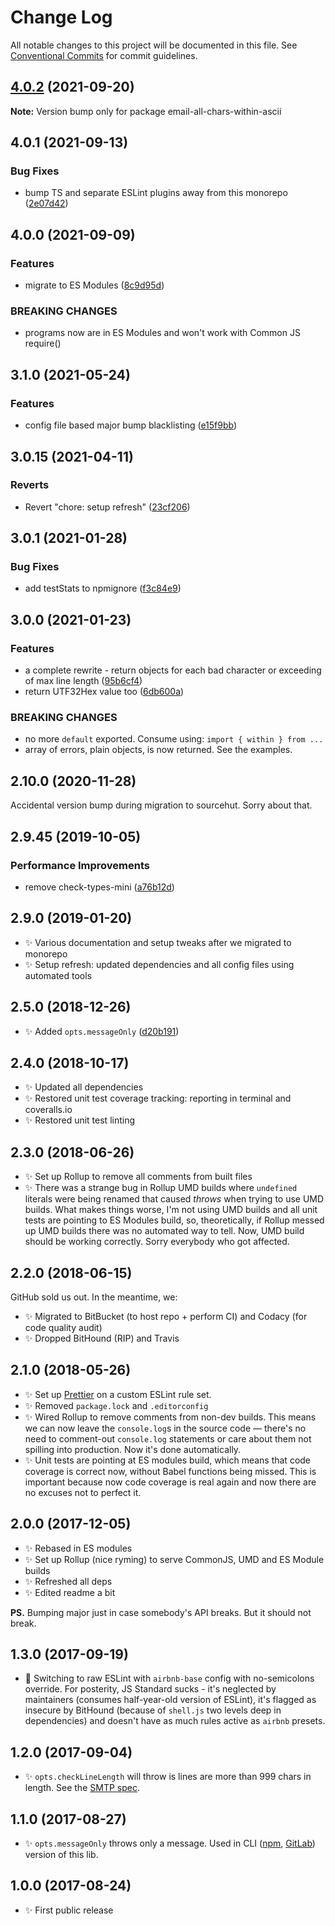 # Change Log

All notable changes to this project will be documented in this file.
See [Conventional Commits](https://conventionalcommits.org) for commit guidelines.

## [4.0.2](https://github.com/codsen/codsen/compare/email-all-chars-within-ascii@4.0.1...email-all-chars-within-ascii@4.0.2) (2021-09-20)

**Note:** Version bump only for package email-all-chars-within-ascii





## 4.0.1 (2021-09-13)

### Bug Fixes

- bump TS and separate ESLint plugins away from this monorepo ([2e07d42](https://github.com/codsen/codsen/commit/2e07d424222b6ffedf5fb45c83ad453627ec2904))

## 4.0.0 (2021-09-09)

### Features

- migrate to ES Modules ([8c9d95d](https://github.com/codsen/codsen/commit/8c9d95d5dea0b769c2f070397141918a4893d575))

### BREAKING CHANGES

- programs now are in ES Modules and won't work with Common JS require()

## 3.1.0 (2021-05-24)

### Features

- config file based major bump blacklisting ([e15f9bb](https://github.com/codsen/codsen/commit/e15f9bba1c4fd5f847ac28b3f38fa6ee633f5dca))

## 3.0.15 (2021-04-11)

### Reverts

- Revert "chore: setup refresh" ([23cf206](https://github.com/codsen/codsen/commit/23cf206970a087ff0fa04e61f94d919f59ab3881))

## 3.0.1 (2021-01-28)

### Bug Fixes

- add testStats to npmignore ([f3c84e9](https://github.com/codsen/codsen/commit/f3c84e95afc5514214312f913692d85b2e12eb29))

## 3.0.0 (2021-01-23)

### Features

- a complete rewrite - return objects for each bad character or exceeding of max line length ([95b6cf4](https://github.com/codsen/codsen/commit/95b6cf49ed4ed0b619568d6a9841eb4e6297aab3))
- return UTF32Hex value too ([6db600a](https://github.com/codsen/codsen/commit/6db600a1a1cc926f5014181b05d0c2740a660deb))

### BREAKING CHANGES

- no more `default` exported. Consume using: `import { within } from ...`
- array of errors, plain objects, is now returned. See the examples.

## 2.10.0 (2020-11-28)

Accidental version bump during migration to sourcehut. Sorry about that.

## 2.9.45 (2019-10-05)

### Performance Improvements

- remove check-types-mini ([a76b12d](https://gitlab.com/codsen/codsen/commit/a76b12d))

## 2.9.0 (2019-01-20)

- ✨ Various documentation and setup tweaks after we migrated to monorepo
- ✨ Setup refresh: updated dependencies and all config files using automated tools

## 2.5.0 (2018-12-26)

- ✨ Added `opts.messageOnly` ([d20b191](https://gitlab.com/codsen/codsen/tree/master/packages/email-all-chars-within-ascii/commits/d20b191))

## 2.4.0 (2018-10-17)

- ✨ Updated all dependencies
- ✨ Restored unit test coverage tracking: reporting in terminal and coveralls.io
- ✨ Restored unit test linting

## 2.3.0 (2018-06-26)

- ✨ Set up Rollup to remove all comments from built files
- ✨ There was a strange bug in Rollup UMD builds where `undefined` literals were being renamed that caused _throws_ when trying to use UMD builds. What makes things worse, I'm not using UMD builds and all unit tests are pointing to ES Modules build, so, theoretically, if Rollup messed up UMD builds there was no automated way to tell. Now, UMD build should be working correctly. Sorry everybody who got affected.

## 2.2.0 (2018-06-15)

GitHub sold us out. In the meantime, we:

- ✨ Migrated to BitBucket (to host repo + perform CI) and Codacy (for code quality audit)
- ✨ Dropped BitHound (RIP) and Travis

## 2.1.0 (2018-05-26)

- ✨ Set up [Prettier](https://prettier.io) on a custom ESLint rule set.
- ✨ Removed `package.lock` and `.editorconfig`
- ✨ Wired Rollup to remove comments from non-dev builds. This means we can now leave the `console.log`s in the source code — there's no need to comment-out `console.log` statements or care about them not spilling into production. Now it's done automatically.
- ✨ Unit tests are pointing at ES modules build, which means that code coverage is correct now, without Babel functions being missed. This is important because now code coverage is real again and now there are no excuses not to perfect it.

## 2.0.0 (2017-12-05)

- ✨ Rebased in ES modules
- ✨ Set up Rollup (nice ryming) to serve CommonJS, UMD and ES Module builds
- ✨ Refreshed all deps
- ✨ Edited readme a bit

**PS.** Bumping major just in case somebody's API breaks. But it should not break.

## 1.3.0 (2017-09-19)

- 🔧 Switching to raw ESLint with `airbnb-base` config with no-semicolons override. For posterity, JS Standard sucks - it's neglected by maintainers (consumes half-year-old version of ESLint), it's flagged as insecure by BitHound (because of `shell.js` two levels deep in dependencies) and doesn't have as much rules active as `airbnb` presets.

## 1.2.0 (2017-09-04)

- ✨ `opts.checkLineLength` will throw is lines are more than 999 chars in length. See the [SMTP spec](https://tools.ietf.org/html/rfc821).

## 1.1.0 (2017-08-27)

- ✨ `opts.messageOnly` throws only a message. Used in CLI ([npm](https://www.npmjs.com/package/email-all-chars-within-ascii-cli), [GitLab](https://gitlab.com/codsen/codsen/tree/master/packages/email-all-chars-within-ascii-cli)) version of this lib.

## 1.0.0 (2017-08-24)

- ✨ First public release
